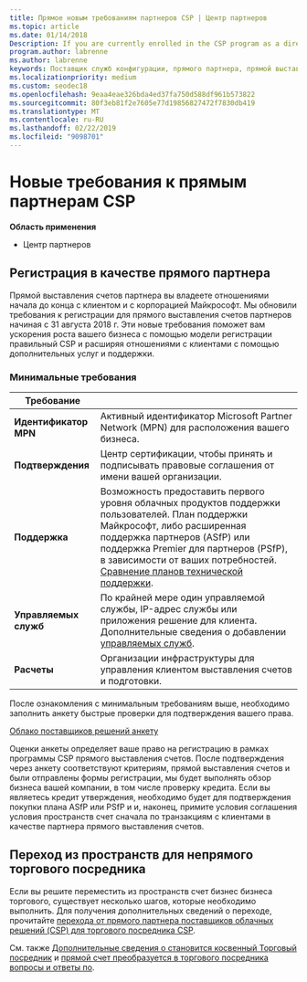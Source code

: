 ```yaml
---
title: Прямое новым требованиям партнеров CSP | Центр партнеров
ms.topic: article
ms.date: 01/14/2018
Description: If you are currently enrolled in the CSP program as a direct partner, you should prepare to meet these updated support and services requirements.
program.author: labrenne
ms.author: labrenne
keywords: Поставщик служб конфигурации, прямого партнера, прямой выставления счетов, требования
ms.localizationpriority: medium
ms.custom: seodec18
ms.openlocfilehash: 9eaa4eae326bda4ed37fa750d588df961b573822
ms.sourcegitcommit: 80f3eb81f2e7605e77d19856827472f7830db419
ms.translationtype: MT
ms.contentlocale: ru-RU
ms.lasthandoff: 02/22/2019
ms.locfileid: "9098701"
---
```

# <a name="csp-direct-partner-new-requirements"></a>Новые требования к прямым партнерам CSP

**Область применения**

- Центр партнеров

## <a name="enroll-as-a-direct-partner"></a>Регистрация в качестве прямого партнера

Прямой выставления счетов партнера вы владеете отношениями начала до конца с клиентом и с корпорацией Майкрософт. Мы обновили требования к регистрации для прямого выставления счетов партнеров начиная с 31 августа 2018 г. Эти новые требования поможет вам ускорения роста вашего бизнеса с помощью модели регистрации правильный CSP и расширяя отношениями с клиентами с помощью дополнительных услуг и поддержки. 

### <a name="minimum-requirements"></a>Минимальные требования

|**Требование**|                             |
|--------------------------------|--------------------------------------------------------------|
|**Идентификатор MPN**   |Активный идентификатор Microsoft Partner Network (MPN) для расположения вашего бизнеса.   |
|**Подтверждения**   |Центр сертификации, чтобы принять и подписывать правовые соглашения от имени вашей организации.|
|**Поддержка**  |Возможность предоставить первого уровня облачных продуктов поддержки пользователей. План поддержки Майкрософт, либо расширенная поддержка партнеров (ASfP) или поддержка Premier для партнеров (PSfP), в зависимости от ваших потребностей. [Сравнение планов технической поддержки](https://partner.microsoft.com/en-US/support/partnersupport). |
|**Управляемых служб**   |По крайней мере один управляемой службы, IP-адрес службы или приложения решение для клиента. Дополнительные сведения о добавлении [управляемых служб](https://partner.microsoft.com/en-US/business-opportunities/managed-services-provider).|
|**Расчеты** |Организации инфраструктуры для управления клиентом выставления счетов и подготовки. 

После ознакомления с минимальным требованиям выше, необходимо заполнить анкету быстрые проверки для подтверждения вашего права. 

[Облако поставщиков решений анкету](https://partner.microsoft.com/cloud-solution-provider/assessment)

Оценки анкеты определяет ваше право на регистрацию в рамках программы CSP прямого выставления счетов. После подтверждения через анкету соответствуют критериям, прямой выставления счетов и были отправлены формы регистрации, мы будет выполнять обзор бизнеса вашей компании, в том числе проверку кредита. Если вы являетесь кредит утверждения, необходимо будет для подтверждения покупки плана ASfP или PSfP и и, наконец, примите условия соглашения условия пространств счет сначала по транзакциям с клиентами в качестве партнера прямого выставления счетов.

## <a name="transition-from-direct-to-indirect-reseller"></a>Переход из пространств для непрямого торгового посредника

Если вы решите переместить из пространств счет бизнес бизнеса торгового, существует несколько шагов, которые необходимо выполнить. Для получения дополнительных сведений о переходе, прочитайте [перехода от прямого партнера поставщиков облачных решений (CSP) для торгового посредника CSP](transition-direct-to-indirect.md). 

См. также [Дополнительные сведения о становится косвенный Торговый посредник](https://assetsprod.microsoft.com/csp-directbill-to-indirect-transition.pdf) и [прямой счет преобразуется в торгового посредника вопросы и ответы по](https://assetsprod.microsoft.com/mpn/direct-bill-partner-faq.pdf).
